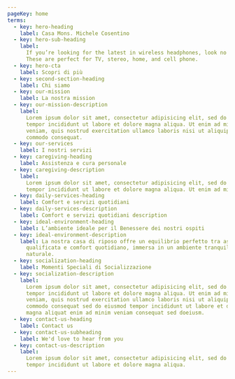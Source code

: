 ```yaml
---
pageKey: home
terms:
  - key: hero-heading
    label: Casa Mons. Michele Cosentino
  - key: hero-sub-heading
    label:
      If you’re looking for the latest in wireless headphones, look no further.
      These are perfect for TV, stereo, home, and cell phone.
  - key: hero-cta
    label: Scopri di più
  - key: second-section-heading
    label: Chi siamo
  - key: our-mission
    label: La nostra mission
  - key: our-mission-description
    label:
      Lorem ipsum dolor sit amet, consectetur adipisicing elit, sed do eiusmod
      tempor incididunt ut labore et dolore magna aliqua. Ut enim ad minim
      veniam, quis nostrud exercitation ullamco laboris nisi ut aliquip ex ea
      commodo consequat.
  - key: our-services
    label: I nostri servizi
  - key: caregiving-heading
    label: Assistenza e cura personale
  - key: caregiving-description
    label:
      Lorem ipsum dolor sit amet, consectetur adipisicing elit, sed do eiusmod
      tempor incididunt ut labore et dolore magna aliqua. Ut enim ad minim.
  - key: daily-services-heading
    label: Comfort e servizi quotidiani
  - key: daily-services-description
    label: Comfort e servizi quotidiani description
  - key: ideal-environment-heading
    label: L’ambiente ideale per il Benessere dei nostri ospiti
  - key: ideal-environment-description
    label: La nostra casa di riposo offre un equilibrio perfetto tra assistenza
      qualificata e comfort quotidiano, immersa in un ambiente tranquillo e
      naturale.
  - key: socialization-heading
    label: Momenti Speciali di Socializzazione
  - key: socialization-description
    label:
      Lorem ipsum dolor sit amet, consectetur adipisicing elit, sed do eiusmod
      tempor incididunt ut labore et dolore magna aliqua. Ut enim ad minim
      veniam, quis nostrud exercitation ullamco laboris nisi ut aliquip ex ea
      commodo consequat sed do eiusmod tempor incididunt ut labore et dolore
      magna aliquat enim ad minim veniam consequat sed doeiusm.
  - key: contact-us-heading
    label: Contact us
  - key: contact-us-subheading
    label: We'd love to hear from you
  - key: contact-us-description
    label:
      Lorem ipsum dolor sit amet, consectetur adipisicing elit, sed do eiusmod
      tempor incididunt ut labore et dolore magna aliqua.
---
```

